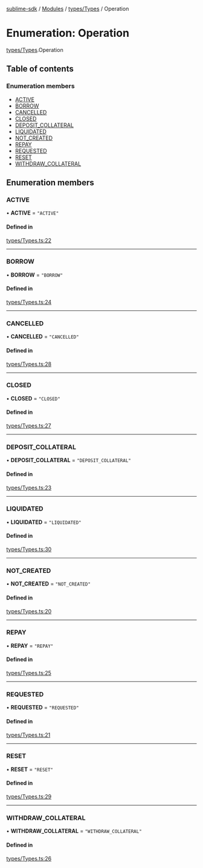 [sublime-sdk](../README.md) / [Modules](../modules.md) / [types/Types](../modules/types_Types.md) / Operation

# Enumeration: Operation

[types/Types](../modules/types_Types.md).Operation

## Table of contents

### Enumeration members

- [ACTIVE](types_Types.Operation.md#active)
- [BORROW](types_Types.Operation.md#borrow)
- [CANCELLED](types_Types.Operation.md#cancelled)
- [CLOSED](types_Types.Operation.md#closed)
- [DEPOSIT\_COLLATERAL](types_Types.Operation.md#deposit_collateral)
- [LIQUIDATED](types_Types.Operation.md#liquidated)
- [NOT\_CREATED](types_Types.Operation.md#not_created)
- [REPAY](types_Types.Operation.md#repay)
- [REQUESTED](types_Types.Operation.md#requested)
- [RESET](types_Types.Operation.md#reset)
- [WITHDRAW\_COLLATERAL](types_Types.Operation.md#withdraw_collateral)

## Enumeration members

### ACTIVE

• **ACTIVE** = `"ACTIVE"`

#### Defined in

[types/Types.ts:22](https://github.com/sublime-finance/sublime-sdk/blob/7040d02/src/types/Types.ts#L22)

___

### BORROW

• **BORROW** = `"BORROW"`

#### Defined in

[types/Types.ts:24](https://github.com/sublime-finance/sublime-sdk/blob/7040d02/src/types/Types.ts#L24)

___

### CANCELLED

• **CANCELLED** = `"CANCELLED"`

#### Defined in

[types/Types.ts:28](https://github.com/sublime-finance/sublime-sdk/blob/7040d02/src/types/Types.ts#L28)

___

### CLOSED

• **CLOSED** = `"CLOSED"`

#### Defined in

[types/Types.ts:27](https://github.com/sublime-finance/sublime-sdk/blob/7040d02/src/types/Types.ts#L27)

___

### DEPOSIT\_COLLATERAL

• **DEPOSIT\_COLLATERAL** = `"DEPOSIT_COLLATERAL"`

#### Defined in

[types/Types.ts:23](https://github.com/sublime-finance/sublime-sdk/blob/7040d02/src/types/Types.ts#L23)

___

### LIQUIDATED

• **LIQUIDATED** = `"LIQUIDATED"`

#### Defined in

[types/Types.ts:30](https://github.com/sublime-finance/sublime-sdk/blob/7040d02/src/types/Types.ts#L30)

___

### NOT\_CREATED

• **NOT\_CREATED** = `"NOT_CREATED"`

#### Defined in

[types/Types.ts:20](https://github.com/sublime-finance/sublime-sdk/blob/7040d02/src/types/Types.ts#L20)

___

### REPAY

• **REPAY** = `"REPAY"`

#### Defined in

[types/Types.ts:25](https://github.com/sublime-finance/sublime-sdk/blob/7040d02/src/types/Types.ts#L25)

___

### REQUESTED

• **REQUESTED** = `"REQUESTED"`

#### Defined in

[types/Types.ts:21](https://github.com/sublime-finance/sublime-sdk/blob/7040d02/src/types/Types.ts#L21)

___

### RESET

• **RESET** = `"RESET"`

#### Defined in

[types/Types.ts:29](https://github.com/sublime-finance/sublime-sdk/blob/7040d02/src/types/Types.ts#L29)

___

### WITHDRAW\_COLLATERAL

• **WITHDRAW\_COLLATERAL** = `"WITHDRAW_COLLATERAL"`

#### Defined in

[types/Types.ts:26](https://github.com/sublime-finance/sublime-sdk/blob/7040d02/src/types/Types.ts#L26)
